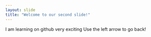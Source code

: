 ```yaml
---
layout: slide
title: "Welcome to our second slide!"
---
```

I am learning on github very exciting
Use the left arrow to go back!
